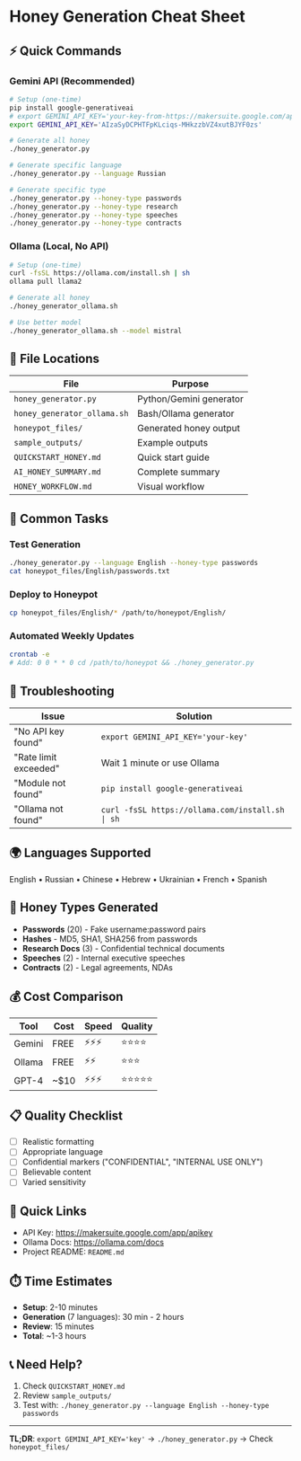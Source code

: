 # Honey Generation Cheat Sheet

## ⚡ Quick Commands

### Gemini API (Recommended)
```bash
# Setup (one-time)
pip install google-generativeai
# export GEMINI_API_KEY='your-key-from-https://makersuite.google.com/app/apikey'
export GEMINI_API_KEY='AIzaSyDCPHTFpKLciqs-MHkzzbVZ4xutBJYF0zs'

# Generate all honey
./honey_generator.py

# Generate specific language
./honey_generator.py --language Russian

# Generate specific type
./honey_generator.py --honey-type passwords
./honey_generator.py --honey-type research
./honey_generator.py --honey-type speeches
./honey_generator.py --honey-type contracts
```

### Ollama (Local, No API)
```bash
# Setup (one-time)
curl -fsSL https://ollama.com/install.sh | sh
ollama pull llama2

# Generate all honey
./honey_generator_ollama.sh

# Use better model
./honey_generator_ollama.sh --model mistral
```

## 📁 File Locations

| File | Purpose |
|------|---------|
| `honey_generator.py` | Python/Gemini generator |
| `honey_generator_ollama.sh` | Bash/Ollama generator |
| `honeypot_files/` | Generated honey output |
| `sample_outputs/` | Example outputs |
| `QUICKSTART_HONEY.md` | Quick start guide |
| `AI_HONEY_SUMMARY.md` | Complete summary |
| `HONEY_WORKFLOW.md` | Visual workflow |

## 🎯 Common Tasks

### Test Generation
```bash
./honey_generator.py --language English --honey-type passwords
cat honeypot_files/English/passwords.txt
```

### Deploy to Honeypot
```bash
cp honeypot_files/English/* /path/to/honeypot/English/
```

### Automated Weekly Updates
```bash
crontab -e
# Add: 0 0 * * 0 cd /path/to/honeypot && ./honey_generator.py
```

## 🔧 Troubleshooting

| Issue | Solution |
|-------|----------|
| "No API key found" | `export GEMINI_API_KEY='your-key'` |
| "Rate limit exceeded" | Wait 1 minute or use Ollama |
| "Module not found" | `pip install google-generativeai` |
| "Ollama not found" | `curl -fsSL https://ollama.com/install.sh \| sh` |

## 🌍 Languages Supported

English • Russian • Chinese • Hebrew • Ukrainian • French • Spanish

## 🍯 Honey Types Generated

- **Passwords** (20) - Fake username:password pairs
- **Hashes** - MD5, SHA1, SHA256 from passwords
- **Research Docs** (3) - Confidential technical documents
- **Speeches** (2) - Internal executive speeches
- **Contracts** (2) - Legal agreements, NDAs

## 💰 Cost Comparison

| Tool | Cost | Speed | Quality |
|------|------|-------|---------|
| Gemini | FREE | ⚡⚡⚡ | ⭐⭐⭐⭐ |
| Ollama | FREE | ⚡⚡ | ⭐⭐⭐ |
| GPT-4 | ~$10 | ⚡⚡⚡ | ⭐⭐⭐⭐⭐ |

## 📋 Quality Checklist

- [ ] Realistic formatting
- [ ] Appropriate language
- [ ] Confidential markers ("CONFIDENTIAL", "INTERNAL USE ONLY")
- [ ] Believable content
- [ ] Varied sensitivity

## 🔗 Quick Links

- API Key: https://makersuite.google.com/app/apikey
- Ollama Docs: https://ollama.com/docs
- Project README: `README.md`

## ⏱️ Time Estimates

- **Setup**: 2-10 minutes
- **Generation** (7 languages): 30 min - 2 hours
- **Review**: 15 minutes
- **Total**: ~1-3 hours

## 📞 Need Help?

1. Check `QUICKSTART_HONEY.md`
2. Review `sample_outputs/`
3. Test with: `./honey_generator.py --language English --honey-type passwords`

---

**TL;DR**: `export GEMINI_API_KEY='key'` → `./honey_generator.py` → Check `honeypot_files/`

